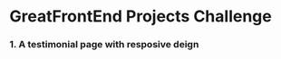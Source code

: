<!-- Use Ctrl/Cmd + Shift + V in VS Code to preview this Markdown file. -->

# GreatFrontEnd Projects Challenge

### 1. A testimonial page with resposive deign